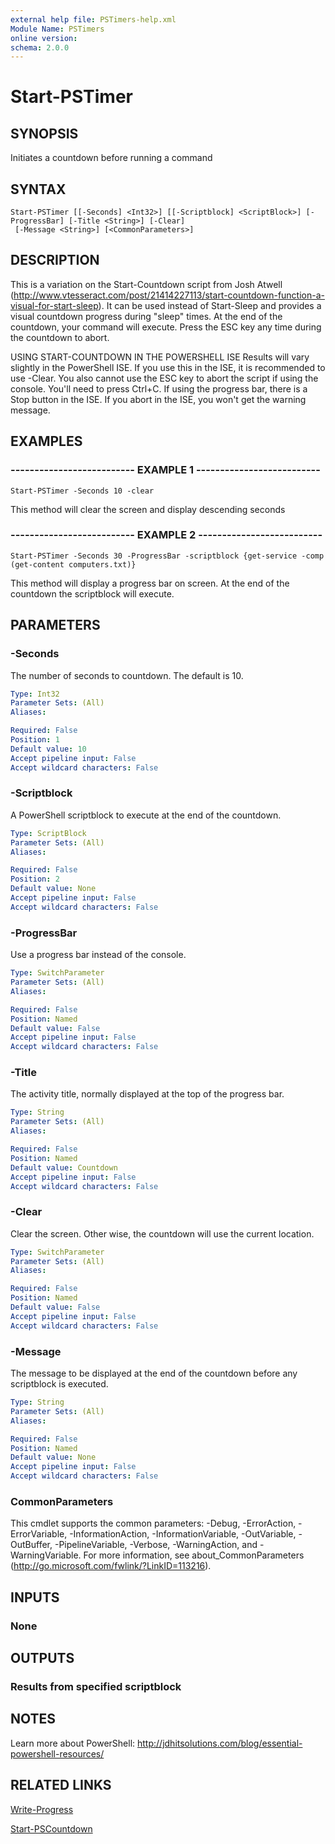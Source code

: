 ```yaml
---
external help file: PSTimers-help.xml
Module Name: PSTimers
online version: 
schema: 2.0.0
---
```


# Start-PSTimer

## SYNOPSIS
Initiates a countdown before running a command

## SYNTAX

```
Start-PSTimer [[-Seconds] <Int32>] [[-Scriptblock] <ScriptBlock>] [-ProgressBar] [-Title <String>] [-Clear]
 [-Message <String>] [<CommonParameters>]
```

## DESCRIPTION
This is a variation on the Start-Countdown script from Josh Atwell
(http://www.vtesseract.com/post/21414227113/start-countdown-function-a-visual-for-start-sleep). 
It can be used instead of Start-Sleep and provides a visual countdown 
progress during "sleep" times.
At the end of the countdown, your 
command will execute.
Press the ESC key any time during the countdown
to abort. 

USING START-COUNTDOWN IN THE POWERSHELL ISE
Results will vary slightly in the PowerShell ISE.
If you use this in
the ISE, it is recommended to use -Clear.
You also cannot use the ESC
key to abort the script if using the console.
You'll need to press
Ctrl+C.
If using the progress bar, there is a Stop button in the ISE.
If you abort in the ISE, you won't get the warning message.

## EXAMPLES

### -------------------------- EXAMPLE 1 --------------------------
```
Start-PSTimer -Seconds 10 -clear
```

This method will clear the screen and display descending seconds

### -------------------------- EXAMPLE 2 --------------------------
```
Start-PSTimer -Seconds 30 -ProgressBar -scriptblock {get-service -comp (get-content computers.txt)}
```

This method will display a progress bar on screen.
At the end of the countdown the scriptblock will execute.

## PARAMETERS

### -Seconds
The number of seconds to countdown.
The default is 10.

```yaml
Type: Int32
Parameter Sets: (All)
Aliases: 

Required: False
Position: 1
Default value: 10
Accept pipeline input: False
Accept wildcard characters: False
```

### -Scriptblock
A PowerShell scriptblock to execute at the end of the countdown.

```yaml
Type: ScriptBlock
Parameter Sets: (All)
Aliases: 

Required: False
Position: 2
Default value: None
Accept pipeline input: False
Accept wildcard characters: False
```

### -ProgressBar
Use a progress bar instead of the console.

```yaml
Type: SwitchParameter
Parameter Sets: (All)
Aliases: 

Required: False
Position: Named
Default value: False
Accept pipeline input: False
Accept wildcard characters: False
```

### -Title
The activity title, normally displayed at the top of the progress bar.

```yaml
Type: String
Parameter Sets: (All)
Aliases: 

Required: False
Position: Named
Default value: Countdown
Accept pipeline input: False
Accept wildcard characters: False
```

### -Clear
Clear the screen.
Other wise, the countdown will use the current location.

```yaml
Type: SwitchParameter
Parameter Sets: (All)
Aliases: 

Required: False
Position: Named
Default value: False
Accept pipeline input: False
Accept wildcard characters: False
```

### -Message
The message to be displayed at the end of the countdown before any scriptblock is executed.

```yaml
Type: String
Parameter Sets: (All)
Aliases: 

Required: False
Position: Named
Default value: None
Accept pipeline input: False
Accept wildcard characters: False
```

### CommonParameters
This cmdlet supports the common parameters: -Debug, -ErrorAction, -ErrorVariable, -InformationAction, -InformationVariable, -OutVariable, -OutBuffer, -PipelineVariable, -Verbose, -WarningAction, and -WarningVariable. For more information, see about_CommonParameters (http://go.microsoft.com/fwlink/?LinkID=113216).

## INPUTS
### None
## OUTPUTS
### Results from specified scriptblock

## NOTES
Learn more about PowerShell:
http://jdhitsolutions.com/blog/essential-powershell-resources/

## RELATED LINKS

[Write-Progress]()

[Start-PSCountdown]()

